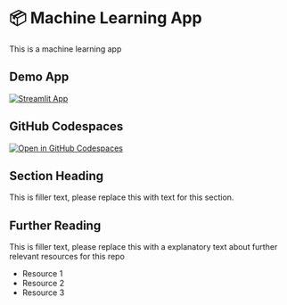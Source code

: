 # 📦 Machine Learning App 

This is a machine learning app

## Demo App

[![Streamlit App](https://static.streamlit.io/badges/streamlit_badge_black_white.svg)](https://sarvkk-ml.streamlit.app/)

## GitHub Codespaces

[![Open in GitHub Codespaces](https://github.com/codespaces/badge.svg)](https://codespaces.new/streamlit/app-starter-kit?quickstart=1)

## Section Heading

This is filler text, please replace this with text for this section.

## Further Reading

This is filler text, please replace this with a explanatory text about further relevant resources for this repo
- Resource 1
- Resource 2
- Resource 3
